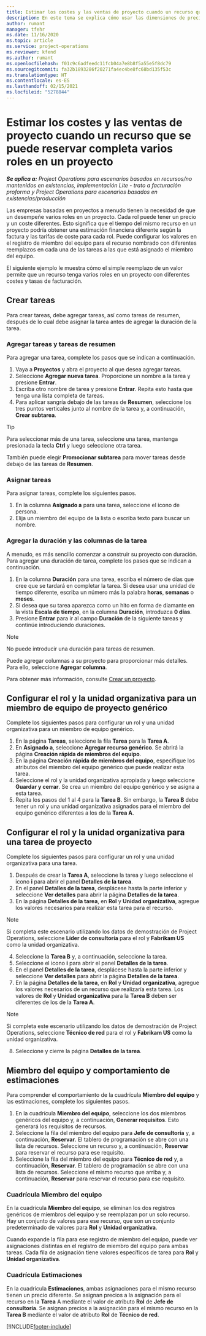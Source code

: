```yaml
---
title: Estimar los costes y las ventas de proyecto cuando un recurso que se puede reservar completa varios roles en un proyecto
description: En este tema se explica cómo usar las dimensiones de precios para admitir las estimaciones de precios y costes para un recurso que cumpla varios roles en un proyecto.
author: rumant
manager: tfehr
ms.date: 11/16/2020
ms.topic: article
ms.service: project-operations
ms.reviewer: kfend
ms.author: rumant
ms.openlocfilehash: f01c9c6adfeedc11fcb04a7e8b8f5a55e5f8dc79
ms.sourcegitcommit: fa32b1893286f20271fa4ec4be8fc68bd135f53c
ms.translationtype: HT
ms.contentlocale: es-ES
ms.lasthandoff: 02/15/2021
ms.locfileid: "5278844"
---
```

# <a name="estimate-project-sales-and-costs-when-a-bookable-resource-fills-multiple-roles-on-a-project"></a>Estimar los costes y las ventas de proyecto cuando un recurso que se puede reservar completa varios roles en un proyecto 

_**Se aplica a:** Project Operations para escenarios basados en recursos/no mantenidos en existencias, implementación Lite - trato a facturación proforma y Project Operations para escenarios basados en existencias/producción_ 

Las empresas basadas en proyectos a menudo tienen la necesidad de que un desempeñe varios roles en un proyecto. Cada rol puede tener un precio y un coste diferentes. Esto significa que el tiempo del mismo recurso en un proyecto podría obtener una estimación financiera diferente según la factura y las tarifas de coste para cada rol. Puede configurar los valores en el registro de miembro del equipo para el recurso nombrado con diferentes reemplazos en cada una de las tareas a las que está asignado el miembro del equipo.

El siguiente ejemplo le muestra cómo el simple reemplazo de un valor permite que un recurso tenga varios roles en un proyecto con diferentes costes y tasas de facturación.

## <a name="create-tasks"></a>Crear tareas
Para crear tareas, debe agregar tareas, así como tareas de resumen, después de lo cual debe asignar la tarea antes de agregar la duración de la tarea. 

### <a name="add-tasks-and-summary-tasks"></a>Agregar tareas y tareas de resumen
Para agregar una tarea, complete los pasos que se indican a continuación.

1. Vaya a **Proyectos** y abra el proyecto al que desea agregar tareas.
2. Seleccione **Agregar nueva tarea**. Proporcione un nombre a la tarea y presione **Entrar**.
3. Escriba otro nombre de tarea y presione **Entrar**. Repita esto hasta que tenga una lista completa de tareas.
3. Para aplicar sangría debajo de las tareas de **Resumen**, seleccione los tres puntos verticales junto al nombre de la tarea y, a continuación, **Crear subtarea**. 

  > [!TIP]
  > Para seleccionar más de una tarea, seleccione una tarea, mantenga presionada la tecla **Ctrl** y luego seleccione otra tarea.
  >
  > También puede elegir **Promocionar subtarea** para mover tareas desde debajo de las tareas de **Resumen**.

### <a name="assign-tasks"></a>Asignar tareas

Para asignar tareas, complete los siguientes pasos.

1. En la columna **Asignado a** para una tarea, seleccione el icono de persona.
2. Elija un miembro del equipo de la lista o escriba texto para buscar un nombre.

### <a name="add-task-duration-and-columns"></a>Agregar la duración y las columnas de la tarea

A menudo, es más sencillo comenzar a construir su proyecto con duración. Para agregar una duración de tarea, complete los pasos que se indican a continuación.

1. En la columna **Duración** para una tarea, escriba el número de días que cree que se tardará en completar la tarea. Si desea usar una unidad de tiempo diferente, escriba un número más la palabra **horas**, **semanas** o **meses**.
2. Si desea que su tarea aparezca como un hito en forma de diamante en la vista **Escala de tiempo**, en la columna **Duración**, introduzca **0 días**.
3. Presione **Entrar** para ir al campo **Duración** de la siguiente tareas y continúe introduciendo duraciones.

  > [!NOTE]
  > No puede introducir una duración para tareas de resumen.

Puede agregar columnas a su proyecto para proporcionar más detalles. Para ello, seleccione **Agregar columna**. 

Para obtener más información, consulte [Crear un proyecto](https://support.microsoft.com/en-us/office/create-a-project-a5b5e823-fb2e-45fd-be00-7d84422d9749).

## <a name="set-up-the-role-and-organization-unit-for-a-generic-project-team-member"></a>Configurar el rol y la unidad organizativa para un miembro de equipo de proyecto genérico
Complete los siguientes pasos para configurar un rol y una unidad organizativa para un miembro de equipo genérico.

1. En la página **Tareas**, seleccione la fila **Tarea** para la **Tarea A**. 
2. En **Asignado a**, seleccione **Agregar recurso genérico**. Se abrirá la página **Creación rápida de miembros del equipo**.
3. En la página **Creación rápida de miembros del equipo**, especifique los atributos del miembro del equipo genérico que puede realizar esta tarea.
4. Seleccione el rol y la unidad organizativa apropiada y luego seleccione **Guardar y cerrar**. Se crea un miembro del equipo genérico y se asigna a esta tarea. 
5. Repita los pasos del 1 al 4 para la **Tarea B**. Sin embargo, la **Tarea B** debe tener un rol y una unidad organizativa asignados para el miembro del equipo genérico diferentes a los de la **Tarea A**. 

## <a name="set-up-the-role-and-organization-unit-for-a-project-task"></a>Configurar el rol y la unidad organizativa para una tarea de proyecto
Complete los siguientes pasos para configurar un rol y una unidad organizativa para una tarea.

1. Después de crear la **Tarea A**, seleccione la tarea y luego seleccione el icono **i** para abrir el panel **Detalles de la tarea**. 
2. En el panel **Detalles de la tarea**, desplácese hasta la parte inferior y seleccione **Ver detalles** para abrir la página **Detalles de la tarea**.
3. En la página **Detalles de la tarea**, en **Rol** y **Unidad organizativa**, agregue los valores necesarios para realizar esta tarea para el recurso. 

  > [!NOTE]
  > Si completa este escenario utilizando los datos de demostración de Project Operations, seleccione **Líder de consultoría** para el rol y **Fabrikam US** como la unidad organizativa.

4. Seleccione la **Tarea B** y, a continuación, seleccione la tarea.
5. Seleccione el icono **i** para abrir el panel **Detalles de la tarea**. 
6. En el panel **Detalles de la tarea**, desplácese hasta la parte inferior y seleccione **Ver detalles** para abrir la página **Detalles de la tarea**.
7. En la página **Detalles de la tarea**, en **Rol** y **Unidad organizativa**, agregue los valores necesarios de un recurso que realizaría esta tarea. Los valores de **Rol** y **Unidad organizativa** para la **Tarea B** deben ser diferentes de los de la **Tarea A**. 

  > [!NOTE]
  > Si completa este escenario utilizando los datos de demostración de Project Operations, seleccione **Técnico de red** para el rol y **Fabrikam US** como la unidad organizativa.

8. Seleccione y cierre la página **Detalles de la tarea**. 

## <a name="team-member-and-estimates-behavior"></a>Miembro del equipo y comportamiento de estimaciones 
Para comprender el comportamiento de la cuadrícula **Miembro del equipo** y las estimaciones, complete los siguientes pasos.

1. En la cuadrícula **Miembro del equipo**, seleccione los dos miembros genéricos del equipo y, a continuación, **Generar requisitos**. Esto generará los requisitos de recursos. 
2. Seleccione la fila del miembro del equipo para **Jefe de consultoría** y, a continuación, **Reservar**. El tablero de programación se abre con una lista de recursos. Seleccione un recurso y, a continuación, **Reservar** para reservar el recurso para ese requisito.
3. Seleccione la fila del miembro del equipo para **Técnico de red** y, a continuación, **Reservar**. El tablero de programación se abre con una lista de recursos. Seleccione el mismo recurso que arriba y, a continuación, **Reservar** para reservar el recurso para ese requisito.

### <a name="team-member-grid"></a>Cuadrícula Miembro del equipo 

En la cuadrícula **Miembro del equipo**, se eliminan los dos registros genéricos de miembros del equipo y se reemplazan por un solo recurso. Hay un conjunto de valores para ese recurso, que son un conjunto predeterminado de valores para **Rol** y **Unidad organizativa**.

Cuando expande la fila para ese registro de miembro del equipo, puede ver asignaciones distintas en el registro de miembro del equipo para ambas tareas. Cada fila de asignación tiene valores específicos de tarea para **Rol** y **Unidad organizativa**. 

### <a name="estimates-grid"></a>Cuadrícula Estimaciones 

En la cuadrícula **Estimaciones**, ambas asignaciones para el mismo recurso tienen un precio diferente. Se asignan precios a la asignación para el recurso en la **Tarea** A mediante el valor de atributo **Rol** de **Jefe de consultoría**. Se asignan precios a la asignación para el mismo recurso en la **Tarea B** mediante el valor de atributo **Rol** de **Técnico de red**.


[!INCLUDE[footer-include](../includes/footer-banner.md)]
